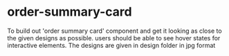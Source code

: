 # order-summary-card
To build out 'order summary card' component and get it looking as close to the given designs as possible. users should be able to see hover states for interactive elements. The designs are given in design folder in jpg format
